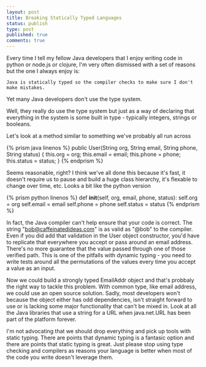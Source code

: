 ```yaml
---
layout: post
title: Breaking Statically Typed Languages
status: publish
type: post
published: true
comments: true
---
```

Every time I tell my fellow Java developers that I enjoy writing code in python or node.js or clojure, I\'m very often dismissed with a set of reasons but the one I always enjoy is:

	Java is statically typed so the compiler checks to make sure I don't make mistakes.
    
Yet many Java developers don\'t use the type system.

<!--EndExcerpt-->

Well, they really do use the type system but just as a way of declaring that everything in the system is some built in type - typically integers, strings or booleans. 

Let\'s look at a method similar to something we\'ve probably all run across

{% prism java linenos %}
public User(String org, String email, String phone, String status) {
   this.org = org;
   this.email = email;
   this.phone = phone;
   this.status = status;
}
{% endprism %}

Seems reasonable, right? I think we\'ve all done this because it\'s fast, it doesn\'t require us to pause and build a huge class hierarchy, it\'s flexable to change over time, etc. Looks a bit like the python version

{% prism python linenos %}
def __init__(self, org, email, phone, status):
   self.org = org
   self.email = email
   self.phone = phone
   self.status = status
{% endprism %}

In fact, the Java compiler can\'t help ensure that your code is correct. The string \"bob@caffeinatedideas.com\" is as valid as \"@bob\" to the compiler. Even if you did add that validation in the User object constructor, you\'d have to replicate that everywhere you accept or pass around an email address. There\'s no more guarantee that the value passed through one of those verified path. This is one of the pitfalls with dynamic typing - you need to write tests around all the permutations of the values every time you accept a value as an input.

Now we could build a strongly typed EmailAddr object and that\'s probbaly the right way to tackle this problem. With common type, like email address, we could use an open source solution. Sadly, most developers won\'t because the object either has odd dependencies, isn\'t straight forward to use or is lacking some major functionality that can\'t be mixed in. Look at all the Java libraries that use a string for a URL when java.net.URL has been part of the platform forever.

I\'m not advocating that we should drop everything and pick up tools with static typing. There are points that dynamic typing is a fantasic option and there are points that static typing is great. Just please stop using type checking and compilers as reasons your language is better when most of the code you write doesn't leverage them. 
